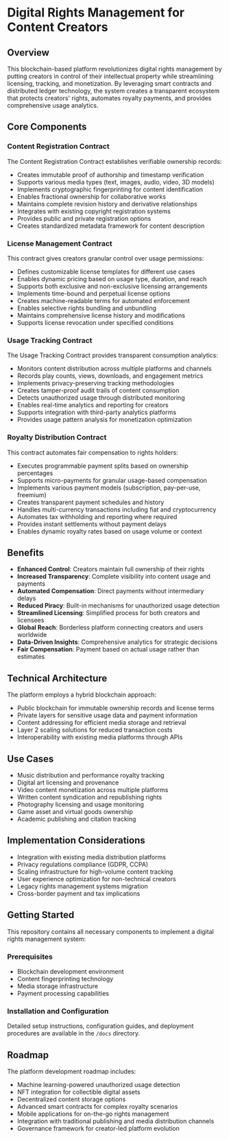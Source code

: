 # Digital Rights Management for Content Creators

## Overview

This blockchain-based platform revolutionizes digital rights management by putting creators in control of their intellectual property while streamlining licensing, tracking, and monetization. By leveraging smart contracts and distributed ledger technology, the system creates a transparent ecosystem that protects creators' rights, automates royalty payments, and provides comprehensive usage analytics.

## Core Components

### Content Registration Contract

The Content Registration Contract establishes verifiable ownership records:

- Creates immutable proof of authorship and timestamp verification
- Supports various media types (text, images, audio, video, 3D models)
- Implements cryptographic fingerprinting for content identification
- Enables fractional ownership for collaborative works
- Maintains complete revision history and derivative relationships
- Integrates with existing copyright registration systems
- Provides public and private registration options
- Creates standardized metadata framework for content description

### License Management Contract

This contract gives creators granular control over usage permissions:

- Defines customizable license templates for different use cases
- Enables dynamic pricing based on usage type, duration, and reach
- Supports both exclusive and non-exclusive licensing arrangements
- Implements time-bound and perpetual license options
- Creates machine-readable terms for automated enforcement
- Enables selective rights bundling and unbundling
- Maintains comprehensive license history and modifications
- Supports license revocation under specified conditions

### Usage Tracking Contract

The Usage Tracking Contract provides transparent consumption analytics:

- Monitors content distribution across multiple platforms and channels
- Records play counts, views, downloads, and engagement metrics
- Implements privacy-preserving tracking methodologies
- Creates tamper-proof audit trails of content consumption
- Detects unauthorized usage through distributed monitoring
- Enables real-time analytics and reporting for creators
- Supports integration with third-party analytics platforms
- Provides usage pattern analysis for monetization optimization

### Royalty Distribution Contract

This contract automates fair compensation to rights holders:

- Executes programmable payment splits based on ownership percentages
- Supports micro-payments for granular usage-based compensation
- Implements various payment models (subscription, pay-per-use, freemium)
- Creates transparent payment schedules and history
- Handles multi-currency transactions including fiat and cryptocurrency
- Automates tax withholding and reporting where required
- Provides instant settlements without payment delays
- Enables dynamic royalty rates based on usage volume or context

## Benefits

- **Enhanced Control**: Creators maintain full ownership of their rights
- **Increased Transparency**: Complete visibility into content usage and payments
- **Automated Compensation**: Direct payments without intermediary delays
- **Reduced Piracy**: Built-in mechanisms for unauthorized usage detection
- **Streamlined Licensing**: Simplified process for both creators and licensees
- **Global Reach**: Borderless platform connecting creators and users worldwide
- **Data-Driven Insights**: Comprehensive analytics for strategic decisions
- **Fair Compensation**: Payment based on actual usage rather than estimates

## Technical Architecture

The platform employs a hybrid blockchain approach:
- Public blockchain for immutable ownership records and license terms
- Private layers for sensitive usage data and payment information
- Content addressing for efficient media storage and retrieval
- Layer 2 scaling solutions for reduced transaction costs
- Interoperability with existing media platforms through APIs

## Use Cases

- Music distribution and performance royalty tracking
- Digital art licensing and provenance
- Video content monetization across multiple platforms
- Written content syndication and republishing rights
- Photography licensing and usage monitoring
- Game asset and virtual goods ownership
- Academic publishing and citation tracking

## Implementation Considerations

- Integration with existing media distribution platforms
- Privacy regulations compliance (GDPR, CCPA)
- Scaling infrastructure for high-volume content tracking
- User experience optimization for non-technical creators
- Legacy rights management systems migration
- Cross-border payment and tax implications

## Getting Started

This repository contains all necessary components to implement a digital rights management system:

### Prerequisites
- Blockchain development environment
- Content fingerprinting technology
- Media storage infrastructure
- Payment processing capabilities

### Installation and Configuration
Detailed setup instructions, configuration guides, and deployment procedures are available in the `/docs` directory.

## Roadmap

The platform development roadmap includes:
- Machine learning-powered unauthorized usage detection
- NFT integration for collectible digital assets
- Decentralized content storage options
- Advanced smart contracts for complex royalty scenarios
- Mobile applications for on-the-go rights management
- Integration with traditional publishing and media distribution channels
- Governance framework for creator-led platform evolution
